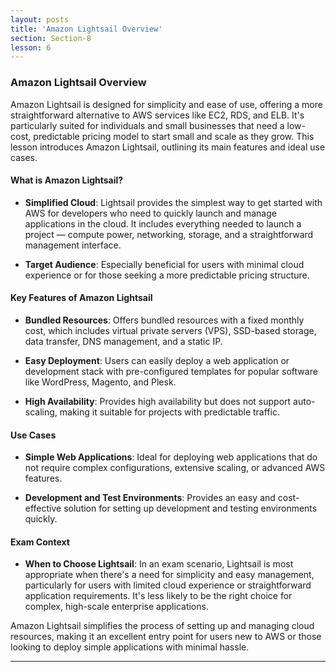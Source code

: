 ```yaml
---
layout: posts
title: 'Amazon Lightsail Overview'
section: Section-8
lesson: 6
---
```


### Amazon Lightsail Overview

Amazon Lightsail is designed for simplicity and ease of use, offering a more straightforward alternative to AWS services like EC2, RDS, and ELB. It's particularly suited for individuals and small businesses that need a low-cost, predictable pricing model to start small and scale as they grow. This lesson introduces Amazon Lightsail, outlining its main features and ideal use cases.

<!-- pagebreak -->

#### What is Amazon Lightsail?

- **Simplified Cloud**: Lightsail provides the simplest way to get started with AWS for developers who need to quickly launch and manage applications in the cloud. It includes everything needed to launch a project — compute power, networking, storage, and a straightforward management interface.

- **Target Audience**: Especially beneficial for users with minimal cloud experience or for those seeking a more predictable pricing structure.

<!-- pagebreak -->

#### Key Features of Amazon Lightsail

- **Bundled Resources**: Offers bundled resources with a fixed monthly cost, which includes virtual private servers (VPS), SSD-based storage, data transfer, DNS management, and a static IP.

- **Easy Deployment**: Users can easily deploy a web application or development stack with pre-configured templates for popular software like WordPress, Magento, and Plesk.

- **High Availability**: Provides high availability but does not support auto-scaling, making it suitable for projects with predictable traffic.

<!-- pagebreak -->

#### Use Cases

- **Simple Web Applications**: Ideal for deploying web applications that do not require complex configurations, extensive scaling, or advanced AWS features.

- **Development and Test Environments**: Provides an easy and cost-effective solution for setting up development and testing environments quickly.

<!-- pagebreak -->

#### Exam Context

- **When to Choose Lightsail**: In an exam scenario, Lightsail is most appropriate when there's a need for simplicity and easy management, particularly for users with limited cloud experience or straightforward application requirements. It's less likely to be the right choice for complex, high-scale enterprise applications.

Amazon Lightsail simplifies the process of setting up and managing cloud resources, making it an excellent entry point for users new to AWS or those looking to deploy simple applications with minimal hassle.

---
